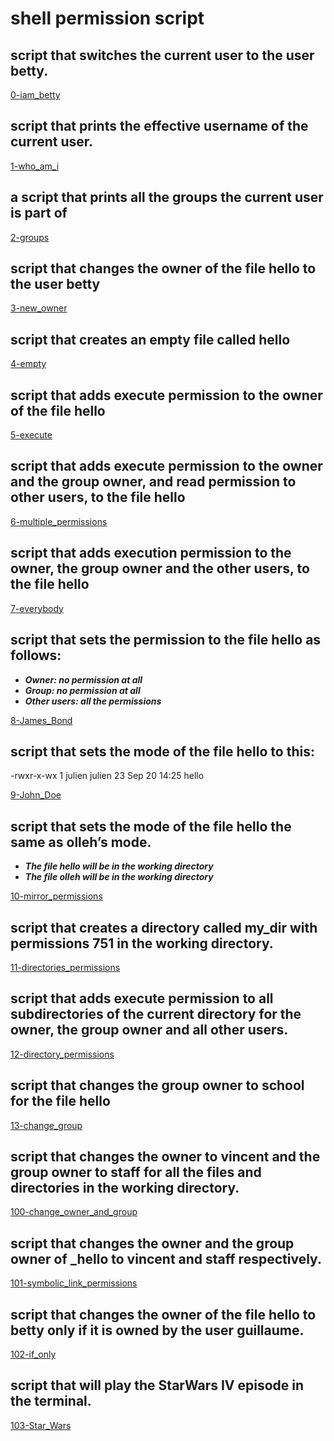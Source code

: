 # shell permission script
## script that switches the current user to the user betty.
[0-iam_betty](https://github.com/martcpp/alx-system_engineering-devops/blob/master/0x01-shell_permissions/0-iam_betty)
## script that prints the effective username of the current user.
[1-who_am_i](https://github.com/martcpp/alx-system_engineering-devops/blob/master/0x01-shell_permissions/1-who_am_i)
## a script that prints all the groups the current user is part of
[2-groups](https://github.com/martcpp/alx-system_engineering-devops/blob/master/0x01-shell_permissions/2-groups)
## script that changes the owner of the file hello to the user betty
[3-new_owner](https://github.com/martcpp/alx-system_engineering-devops/blob/master/0x01-shell_permissions/3-new_owner)
## script that creates an empty file called hello
[4-empty](https://github.com/martcpp/alx-system_engineering-devops/blob/master/0x01-shell_permissions/4-empty)
## script that adds execute permission to the owner of the file hello
[5-execute](https://github.com/martcpp/alx-system_engineering-devops/blob/master/0x01-shell_permissions/5-execute)
## script that adds execute permission to the owner and the group owner, and read permission to other users, to the file hello
[6-multiple_permissions]()
## script that adds execution permission to the owner, the group owner and the other users, to the file hello
[7-everybody]()
## script that sets the permission to the file hello as follows:
- ***Owner: no permission at all***
- ***Group: no permission at all***
- ***Other users: all the permissions***

[8-James_Bond]()
## script that sets the mode of the file hello to this:
-rwxr-x-wx 1 julien julien 23 Sep 20 14:25 hello

[9-John_Doe]()
## script that sets the mode of the file hello the same as olleh’s mode.

- ***The file hello will be in the working directory***
- ***The file olleh will be in the working directory***

[10-mirror_permissions]()
## script that creates a directory called my_dir with permissions 751 in the working directory.
[11-directories_permissions]()
## script that adds execute permission to all subdirectories of the current directory for the owner, the group owner and all other users. 
[12-directory_permissions]()
## script that changes the group owner to school for the file hello
[13-change_group]()
## script that changes the owner to vincent and the group owner to staff for all the files and directories in the working directory.
[100-change_owner_and_group]()
## script that changes the owner and the group owner of _hello to vincent and staff respectively.
[101-symbolic_link_permissions]()
## script that changes the owner of the file hello to betty only if it is owned by the user guillaume.
[102-if_only]()
## script that will play the StarWars IV episode in the terminal.
[103-Star_Wars]()
